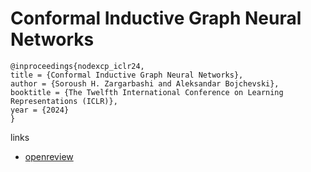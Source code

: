 # Conformal Inductive Graph Neural Networks

```
@inproceedings{nodexcp_iclr24,
title = {Conformal Inductive Graph Neural Networks},
author = {Soroush H. Zargarbashi and Aleksandar Bojchevski},
booktitle = {The Twelfth International Conference on Learning Representations (ICLR)},
year = {2024}
}
```

links
- [openreview](https://openreview.net/forum?id=homn1jOKI5)
